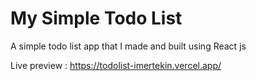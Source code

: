 # My Simple Todo List

A simple todo list app that I made and built using React js

Live preview : https://todolist-imertekin.vercel.app/